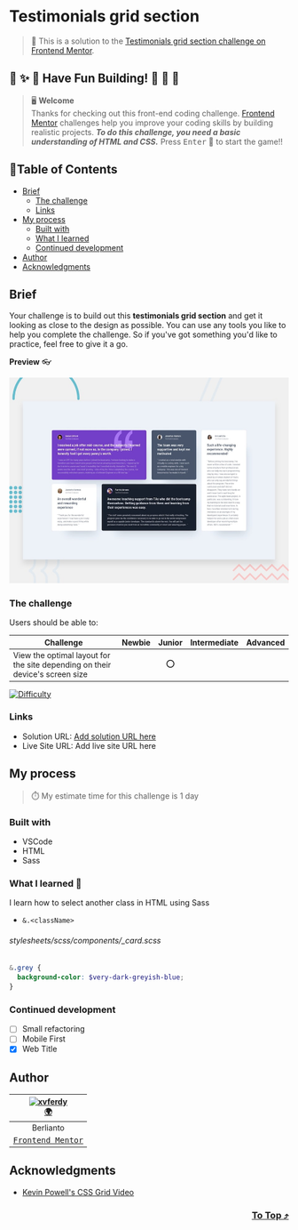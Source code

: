 # Testimonials grid section

> 🔖 This is a solution to the [Testimonials grid section challenge on Frontend Mentor](https://www.frontendmentor.io/challenges/testimonials-grid-section-Nnw6J7Un7).

## 🌈 ✨ 🎉 Have Fun Building! 🚀 🎊 🎈
> 🖥️ **Welcome** <br>
> Thanks for checking out this front-end coding challenge.
[Frontend Mentor](https://www.frontendmentor.io) challenges help you improve your coding skills by building realistic projects.
***To do this challenge, you need a basic understanding of HTML and CSS.*** Press <kbd>Enter</kbd> 🚀 to start the game!!

## 📍Table of Contents
- [Brief](#brief)
	- [The challenge](#the-challenge)
	- [Links](#links)
- [My process](#my-process)
	- [Built with](#built-with)
	- [What I learned](#what-i-learned-)
	- [Continued development](#continued-development)
- [Author](#author)
- [Acknowledgments](#acknowledgments)

## Brief
Your challenge is to build out this **testimonials grid section** and get it looking as close to the design as possible. You can use any tools you like to help you complete the challenge. So if you've got something you'd like to practice, feel free to give it a go. 

**Preview** :eyeglasses:

![Design preview for the Testimonials grid section coding challenge](./design/desktop-preview.jpg)

### The challenge 
Users should be able to:
  
| Challenge | Newbie | Junior | Intermediate | Advanced |
| --- | :---: | :---: | :---: | :---: |
| View the optimal layout for the site depending on their device's screen size |  | ⭕ |  |  |

<a href="https://www.frontendmentor.io/challenges?difficulties=1" target="_blank"><img src="https://img.shields.io/badge/Difficulty-Newbie-black?style=for-the-badge&logo=frontendmentor" alt="Difficulty"></a>

### Links
- Solution URL: [Add solution URL here]()
- Live Site URL: Add live site URL here

## My process
> ⏱️ My estimate time for this challenge is 1 day
### Built with
- VSCode
- HTML
- Sass

### What I learned 🥳
I learn how to select another class in HTML using Sass
- `&.<className>`
###### stylesheets/scss/components/\_card.scss
```scss
&.grey {
  background-color: $very-dark-greyish-blue;
}
```

### Continued development
- [ ] Small refactoring
- [ ] Mobile First
- [x] Web Title

## Author
| [<img src="https://avatars.githubusercontent.com/u/47988956?v=4" alt="xvferdy" width="100px"/>](https://github.com/xvferdy) </br> [🌍](https://berlianto.netlify.app/) |
|:---:| 
| Berlianto | 
| [<samp>Frontend Mentor<samp>](https://www.frontendmentor.io/profile/xvferdy) | 

## Acknowledgments
- [Kevin Powell's CSS Grid Video](https://www.youtube.com/watch?v=rg7Fvvl3taU "Kevin Powell Youtube")

<h3 align="right">
      <a href="#testimonials-grid-section">To Top ⤴️</a>
</h3>
